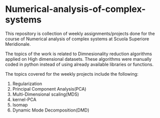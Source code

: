 # Numerical-analysis-of-complex-systems
This repository is collection of weekly assignments/projects done for the course of Numerical analysis of complex systems at Scuola Superiore Meridionale.

The topics of the work is related to Dimnesionality reduction algorithms applied on High dimensional datasets. These algorithms were manually coded in python instead of using already available libraries or functions.

The topics covered for the weekly projects include the following:
1. Regularization
2. Principal Component Analysis(PCA)
3. Multi-Dimensional scaling(MDS)
4. kernel-PCA
5. Isomap
6. Dynamic Mode Decomposition(DMD)
